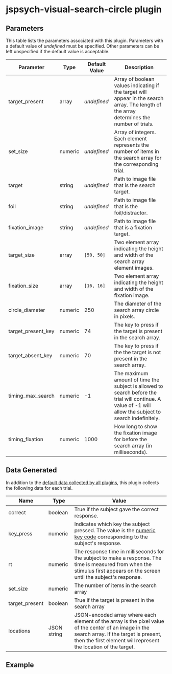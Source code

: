 # jspsych-visual-search-circle plugin



## Parameters

This table lists the parameters associated with this plugin. Parameters with a default value of *undefined* must be specified. Other parameters can be left unspecified if the default value is acceptable.

Parameter | Type | Default Value | Description
----------|------|---------------|------------
target_present | array | *undefined* | Array of boolean values indicating if the target will appear in the search array. The length of the array determines the number of trials.
set_size | numeric | *undefined* | Array of integers. Each element represents the number of items in the search array for the corresponding trial.
target | string | *undefined* | Path to image file that is the search target.
foil | string | *undefined* | Path to image file that is the foil/distractor.
fixation_image | string | *undefined* | Path to image file that is a fixation target.
target_size | array | `[50, 50]` | Two element array indicating the height and width of the search array element images.
fixation_size | array | `[16, 16]` | Two element array indicating the height and width of the fixation image.
circle_diameter | numeric | 250 | The diameter of the search array circle in pixels.
target_present_key | numeric | 74 | The key to press if the target is present in the search array.
target_absent_key | numeric | 70 | The key to press if the the target is not present in the search array.
timing_max_search | numeric | -1 | The maximum amount of time the subject is allowed to search before the trial will continue. A value of -1 will allow the subject to search indefinitely.
timing_fixation | numeric | 1000 | How long to show the fixation image for before the search array (in milliseconds).

## Data Generated

In addition to the [default data collected by all plugins](), this plugin collects the following data for each trial.

Name | Type | Value
-----|------|------
correct | boolean | True if the subject gave the correct response.
key_press | numeric | Indicates which key the subject pressed. The value is the [numeric key code](http://www.cambiaresearch.com/articles/15/javascript-char-codes-key-codes) corresponding to the subject's response.
rt | numeric | The response time in milliseconds for the subject to make a response. The time is measured from when the stimulus first appears on the screen until the subject's response. 
set_size | numeric | The number of items in the search array
target_present | boolean | True if the target is present in the search array
locations | JSON string | JSON-encoded array where each element of the array is the pixel value of the center of an image in the search array. If the target is present, then the first element will represent the location of the target.

## Example
